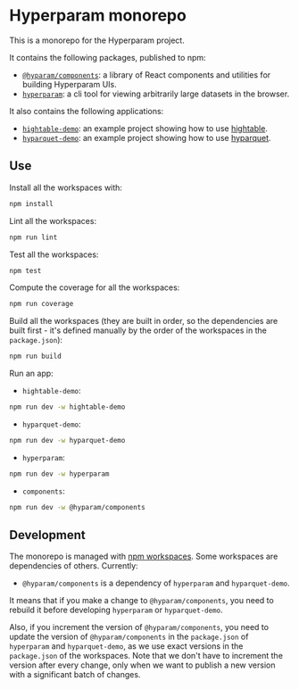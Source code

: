 # Hyperparam monorepo

This is a monorepo for the Hyperparam project.

It contains the following packages, published to npm:
- [`@hyparam/components`](./packages/components): a library of React components and utilities for building Hyperparam UIs.
- [`hyperparam`](./packages/cli): a cli tool for viewing arbitrarily large datasets in the browser.

It also contains the following applications:
- [`hightable-demo`](./apps/hightable-demo): an example project showing how to use [hightable](https://github.com/hyparam/hightable).
- [`hyparquet-demo`](./apps/hyparquet-demo): an example project showing how to use [hyparquet](https://github.com/hyparam/hyparquet).

## Use

Install all the workspaces with:

```bash
npm install
```

Lint all the workspaces:

```bash
npm run lint
```

Test all the workspaces:

```bash
npm test
```

Compute the coverage for all the workspaces:

```bash
npm run coverage
```

Build all the workspaces (they are built in order, so the dependencies are built first - it's defined manually by the order of the workspaces in the `package.json`):

```bash
npm run build
```

Run an app:

- `hightable-demo`:

```bash
npm run dev -w hightable-demo
```

- `hyparquet-demo`:

```bash
npm run dev -w hyparquet-demo
```

- `hyperparam`:

```bash
npm run dev -w hyperparam
```

- `components`:

```bash
npm run dev -w @hyparam/components
```

## Development

The monorepo is managed with [npm workspaces](https://docs.npmjs.com/cli/v10/using-npm/workspaces). Some workspaces are dependencies of others. Currently:

- `@hyparam/components` is a dependency of `hyperparam` and `hyparquet-demo`.

It means that if you make a change to `@hyparam/components`, you need to rebuild it before developing `hyperparam` or `hyparquet-demo`.

Also, if you increment the version of `@hyparam/components`, you need to update the version of `@hyparam/components` in the `package.json` of `hyperparam` and `hyparquet-demo`, as we use exact versions in the `package.json` of the workspaces. Note that we don't have to increment the version after every change, only when we want to publish a new version with a significant batch of changes.
